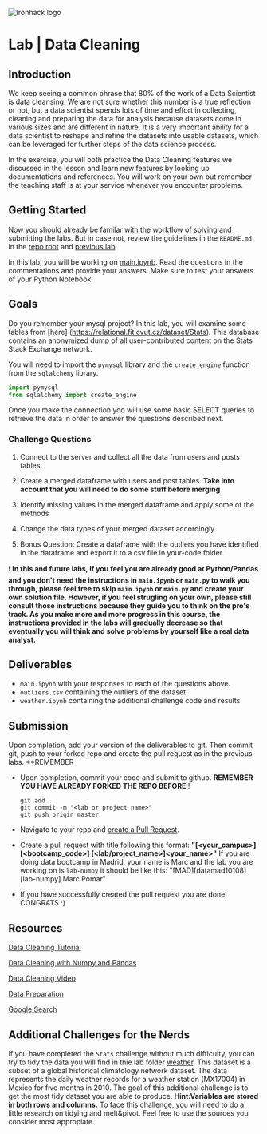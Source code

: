 ![Ironhack logo](https://i.imgur.com/1QgrNNw.png)

# Lab | Data Cleaning

## Introduction

We keep seeing a common phrase that 80% of the work of a Data Scientist is data cleansing. We are not sure whether this number is a true reflection or not, but a data scientist spends lots of time and effort in collecting, cleaning and preparing the data for analysis because datasets come in various sizes and are different in nature. It is a very important ability for a data scientist to reshape and refine the datasets into usable datasets, which can be leveraged for further steps of the data science process.

In the exercise, you will both practice the Data Cleaning features we discussed in the lesson and learn new features by looking up documentations and references. You will work on your own but remember the teaching staff is at your service whenever you encounter problems.

## Getting Started

Now you should already be familar with the workflow of solving and submitting the labs. But in case not, review the guidelines in the `README.md` in the [repo root](../..) and [previous lab](../lab-pandas).

In this lab, you will be working on [main.ipynb](your-code/main.ipynb). Read the questions in the commentations and provide your answers. Make sure to test your answers of your Python Notebook.

## Goals

Do you remember your mysql project? In this lab, you will examine some tables from [here] (https://relational.fit.cvut.cz/dataset/Stats). This database contains an anonymized dump of all user-contributed content on the Stats Stack Exchange network.

You will need to import the `pymysql` library and the `create_engine` function from the `sqlalchemy` library.

```python
import pymysql
from sqlalchemy import create_engine
```
Once you make the connection yoo will use some basic SELECT queries to retrieve the data in order to answer the questions described next.

### Challenge Questions

1. Connect to the server and collect all the data from users and posts tables.

1. Create a merged dataframe with users and post tables. **Take into account that you will need to do some stuff before merging**

1. Identify missing values in the merged dataframe and apply some of the methods 

1. Change the data types of your merged dataset accordingly

1. Bonus Question: Create a dataframe with the outliers you have identified in the dataframe and export it to a csv file in your-code folder. 


**:exclamation: In this and future labs, if you feel you are already good at Python/Pandas and you don't need the instructions in `main.ipynb` or `main.py` to walk you through, please feel free to skip `main.ipynb` or `main.py` and create your own solution file. However, if you feel strugling on your own, please still consult those instructions because they guide you to think on the pro's track. As you make more and more progress in this course, the instructions provided in the labs will gradually decrease so that eventually you will think and solve problems by yourself like a real data analyst.**

## Deliverables

- `main.ipynb` with your responses to each of the questions above.
- `outliers.csv` containing the outliers of the dataset.
- `weather.ipynb` containing the additional challenge code and results.


## Submission

Upon completion, add your version of the deliverables to git. Then commit git, push to your forked repo and create the pull request as in the previous labs. **REMEMBER

- Upon completion, commit your code and submit to github. **REMEMBER YOU HAVE ALREADY FORKED THE REPO BEFORE**!!

  ```
  git add .
  git commit -m "<lab or project name>"
  git push origin master
  ```

- Navigate to your repo and [create a Pull Request](https://help.github.com/articles/creating-a-pull-request/).
- Create a pull request with title following this format: **"[<your_campus>][<bootcamp_code>] [<lab/project_name>]<your_name>"**
  If you are doing data bootcamp in Madrid, your name is Marc and the lab you are working on is `lab-numpy` it should be like this: "[MAD][datamad10108] [lab-numpy] Marc Pomar"
- If you have successfully created the pull request you are done!  CONGRATS :)

## Resources

[Data Cleaning Tutorial](https://www.tutorialspoint.com/python/python_data_cleansing.html)

[Data Cleaning with Numpy and Pandas](https://realpython.com/python-data-cleaning-numpy-pandas/#python-data-cleaning-recap-and-resources)

[Data Cleaning Video](https://www.youtube.com/watch?v=ZOX18HfLHGQ)

[Data Preparation](https://www.kdnuggets.com/2017/06/7-steps-mastering-data-preparation-python.html)

[Google Search](https://www.google.es/search?q=how+to+clean+data+with+python)

## Additional Challenges for the Nerds

If you have completed the `Stats` challenge without much difficulty, you can try to tidy the data you will find in thie lab folder [weather](../weather-raw.csv). This dataset is a subset of a global historical climatology network dataset. The data represents the daily weather records for a weather station (MX17004) in Mexico for five months in 2010. The goal of this additional challenge is to get the most tidy dataset you are able to produce. **Hint:Variables are stored in both rows and columns.**
To face this challenge, you will need to do a little research on tidying and melt&pivot. Feel free to use the sources you consider most appropiate.
